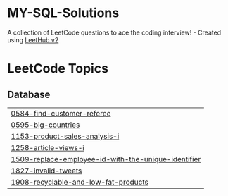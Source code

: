 # MY-SQL-Solutions
A collection of LeetCode questions to ace the coding interview! - Created using [LeetHub v2](https://github.com/arunbhardwaj/LeetHub-2.0)

<!---LeetCode Topics Start-->
# LeetCode Topics
## Database
|  |
| ------- |
| [0584-find-customer-referee](https://github.com/SKTR13055/MY-SQL-Solutions/tree/master/0584-find-customer-referee) |
| [0595-big-countries](https://github.com/SKTR13055/MY-SQL-Solutions/tree/master/0595-big-countries) |
| [1153-product-sales-analysis-i](https://github.com/SKTR13055/MY-SQL-Solutions/tree/master/1153-product-sales-analysis-i) |
| [1258-article-views-i](https://github.com/SKTR13055/MY-SQL-Solutions/tree/master/1258-article-views-i) |
| [1509-replace-employee-id-with-the-unique-identifier](https://github.com/SKTR13055/MY-SQL-Solutions/tree/master/1509-replace-employee-id-with-the-unique-identifier) |
| [1827-invalid-tweets](https://github.com/SKTR13055/MY-SQL-Solutions/tree/master/1827-invalid-tweets) |
| [1908-recyclable-and-low-fat-products](https://github.com/SKTR13055/MY-SQL-Solutions/tree/master/1908-recyclable-and-low-fat-products) |
<!---LeetCode Topics End-->